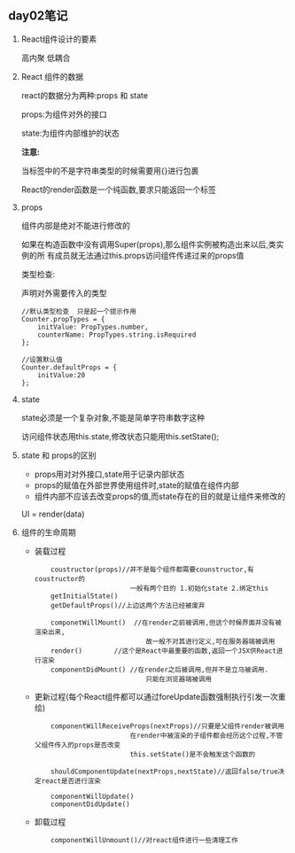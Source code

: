 ## day02笔记

1. React组件设计的要素

    高内聚 低耦合


2. React 组件的数据

   react的数据分为两种:props 和 state

   props:为组件对外的接口

   state:为组件内部维护的状态

   **注意:**

   当标签中的不是字符串类型的时候需要用{}进行包裹

   React的render函数是一个纯函数,要求只能返回一个标签


3. props

    组件内部是绝对不能进行修改的

    如果在构造函数中没有调用Super(props),那么组件实例被构造出来以后,类实例的所
    有成员就无法通过this.props访问组件传递过来的props值

    类型检查:

    声明对外需要传入的类型

    ```
    //默认类型检查  只是起一个提示作用
    Counter.propTypes = {
        initValue: PropTypes.number,
        counterName: PropTypes.string.isRequired
    };

    //设置默认值
    Counter.defaultProps = {
        initValue:20
    };
    ```

 4. state

    state必须是一个复杂对象,不能是简单字符串数字这种

    访问组件状态用this.state,修改状态只能用this.setState();


 5. state 和 props的区别

    * props用对对外接口,state用于记录内部状态
    * props的赋值在外部世界使用组件时,state的赋值在组件内部
    * 组件内部不应该去改变props的值,而state存在的目的就是让组件来修改的


    UI = render(data)

 6. 组件的生命周期

    * 装载过程
        ```
            coustructor(props)//并不是每个组件都需要counstructor,有coustructor的
                                一般有两个目的 1.初始化state 2.绑定this
            getInitialState()
            getDefaultProps()//上边这两个方法已经被废弃

            componetWillMount()  //在render之前被调用,但这个时候界面并没有被渲染出来,
                                    故一般不对其进行定义,可在服务器端被调用
            render()        //这个是React中最重要的函数,返回一个JSX供React进行渲染
            componentDidMount() //在render之后被调用,但并不是立马被调用.
                                    只能在浏览器端被调用
        ```
    * 更新过程(每个React组件都可以通过foreUpdate函数强制执行引发一次重绘)
        ```
            componentWillReceiveProps(nextProps)//只要是父组件render被调用
                                在render中被渲染的子组件都会经历这个过程,不管父组件传入的props是否改变
                                this.setState()是不会触发这个函数的

            shouldComponentUpdate(nextProps,nextState)//返回false/true决定react是否进行渲染

            componentWillUpdate()
            componentDidUpdate()

        ```
    * 卸载过程

        ```
            componentWillUnmount()//对react组件进行一些清理工作
        ```
